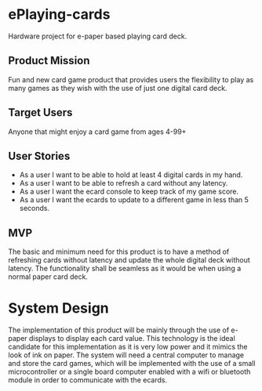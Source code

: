 # ePlaying-cards
Hardware project for e-paper based playing card deck.

## Product Mission
Fun and new card game product that provides users the flexibility to play as many games as they wish with the use of just one digital card deck. 

## Target Users
Anyone that might enjoy a card game from ages 4-99+

## User Stories
* As a user I want to be able to hold at least 4 digital cards in my hand.
* As a user I want to be able to refresh a card without any latency.
* As a user I want the ecard console to keep track of my game score.
* As a user I want the ecards to update to a different game in less than 5 seconds.

## MVP
The basic and minimum need for this product is to have a method of refreshing cards without latency and update the whole digital deck without latency. The functionality shall be seamless as it would be when using a normal paper card deck.

# System Design
The implementation of this product will be mainly through the use of e-paper displays to display each card value. This technology is the ideal candidate for this implementation as it is very low power and it mimics the look of ink on paper. The system will need a central computer to manage and store the card games, which will be implemented with the use of a small microcontroller or a single board computer enabled with a wifi or bluetooth module in order to communicate with the ecards.
